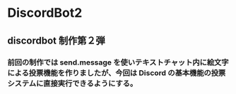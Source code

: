 # DiscordBot2

## discordbot 制作第２弾

### 前回の制作では send.message を使いテキストチャット内に絵文字による投票機能を作りましたが、今回は Discord の基本機能の投票システムに直接実行できるようにする。
